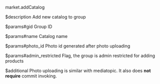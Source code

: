market.addCatalog

$description
Add new catalog to group

$params#gid
Group ID

$params#name
Catalog name

$params#photo_id
Photo id generated after photo uploading

$params#admin_restricted
Flag, the group is admin restricted for adding products

$additional
Photo uploading is similar with mediatopic. It also does **not require** commit invoking.